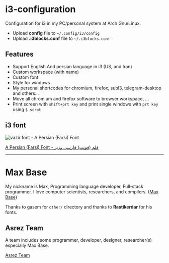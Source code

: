 # i3-configuration

Configuration for i3 in my PC/personal system at Arch Gnu/Linux.

- Upload **config** file to `~/.config/i3/config`
- Upload **.i3blocks.conf** file to `~/.i3blocks.conf`


## Features

- Support English And persian language in i3 (US, and Iran)
- Custom workspace (with name)
- Custom font
- Style for windows
- My personal shortcodes for chromium, firefox, subl3, telegram-desktop and others...
- Move all chromium and firefox software to browser workspace, ...
- Print screen with `shift+prt key` and print single windows with `prt key` using `$ scrot`

## i3 font

![vazir font - A Persian (Farsi) Font](https://raw.githubusercontent.com/rastikerdar/vazir-font/master/sample.png)

[A Persian (Farsi) Font - قلم (فونت) فارسی وزیر](https://github.com/rastikerdar/vazir-font)

---------

# Max Base

My nickname is Max, Programming language developer, Full-stack programmer. I love computer scientists, researchers, and compilers. ([Max Base](https://maxbase.org/))

Thanks to gasem for `other/` directory and thanks to **Rastikerdar** for his fonts.

## Asrez Team

A team includes some programmer, developer, designer, researcher(s) especially Max Base.

[Asrez Team](https://www.asrez.com/)

